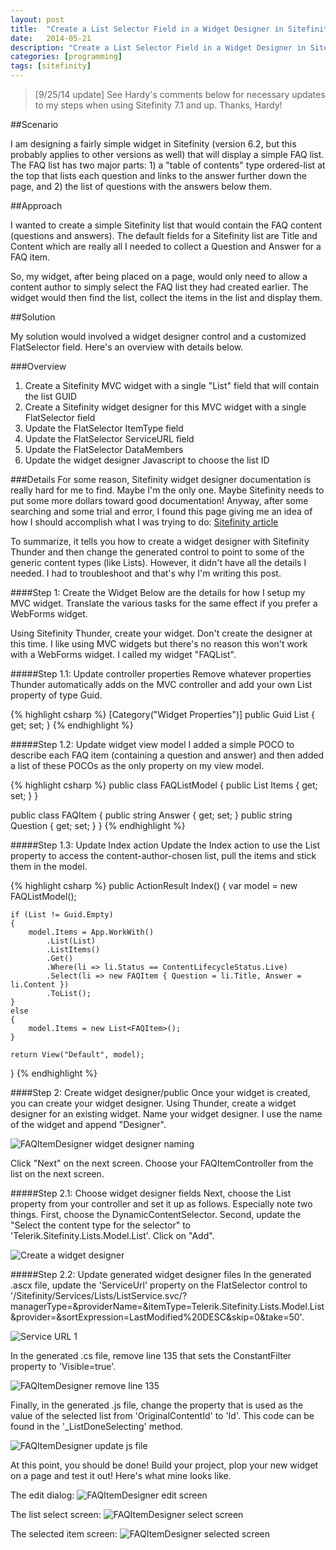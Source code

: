 ```yaml
---
layout: post
title:  "Create a List Selector Field in a Widget Designer in Sitefinity 6.2"
date:   2014-05-21
description: "Create a List Selector Field in a Widget Designer in Sitefinity 6.2"
categories: [programming]
tags: [sitefinity]
---
```


> [9/25/14 update] See Hardy's comments below for necessary updates to my steps when using Sitefinity 7.1 and up.  Thanks, Hardy!

##Scenario

I am designing a fairly simple widget in Sitefinity (version 6.2, but this probably applies to other versions as well) that will display a simple FAQ list.  The FAQ list has two major parts: 1) a "table of contents" type ordered-list at the top that lists each question and links to the answer further down the page, and 2) the list of questions with the answers below them.

##Approach

I wanted to create a simple Sitefinity list that would contain the FAQ content (questions and answers).  The default fields for a Sitefinity list are Title and Content which are really all I needed to collect a Question and Answer for a FAQ item.

So, my widget, after being placed on a page, would only need to allow a content author to simply select the FAQ list they had created earlier.  The widget would then find the list, collect the items in the list and display them.

##Solution

My solution would involved a widget designer control and a customized FlatSelector field.  Here's an overview with details below.

###Overview
1. Create a Sitefinity MVC widget with a single "List" field that will contain the list GUID
1. Create a Sitefinity widget designer for this MVC widget with a single FlatSelector field
  1. Update the FlatSelector ItemType field
  1. Update the FlatSelector ServiceURL field
  1. Update the FlatSelector DataMembers
  1. Update the widget designer Javascript to choose the list ID


###Details
For some reason, Sitefinity widget designer documentation is really hard for me to find.  Maybe I'm the only one.  Maybe Sitefinity needs to put some more dollars toward good documentation!  Anyway, after some searching and some trial and error, I found this page giving me an idea of how I should accomplish what I was trying to do: [Sitefinity article][sf-article]

To summarize, it tells you how to create a widget designer with Sitefinity Thunder and then change the generated control to point to some of the generic content types (like Lists).  However, it didn't have all the details I needed.  I had to troubleshoot and that's why I'm writing this post.

####Step 1: Create the Widget
Below are the details for how I setup my MVC widget.  Translate the various tasks for the same effect if you prefer a WebForms widget.

Using Sitefinity Thunder, create your widget.  Don't create the designer at this time.  I like using MVC widgets but there's no reason this won't work with a WebForms widget.  I called my widget "FAQList".

#####Step 1.1: Update controller properties
Remove whatever properties Thunder automatically adds on the MVC controller and add your own List property of type Guid.

{% highlight csharp %}
[Category("Widget Properties")]
public Guid List { get; set; }
{% endhighlight %}

#####Step 1.2: Update widget view model
I added a simple POCO to describe each FAQ item (containing a question and answer) and then added a list of these POCOs as the only property on my view model.

{% highlight csharp %}
public class FAQListModel
{
	public List<FAQItem> Items { get; set; }
}

public class FAQItem
{
	public string Answer { get; set; }
	public string Question { get; set; }
}
{% endhighlight %}

#####Step 1.3: Update Index action
Update the Index action to use the List property to access the content-author-chosen list, pull the items and stick them in the model.

{% highlight csharp %}
public ActionResult Index()
{
	var model = new FAQListModel();

	if (List != Guid.Empty)
	{
		model.Items = App.WorkWith()
			.List(List)
			.ListItems()
			.Get()
			.Where(li => li.Status == ContentLifecycleStatus.Live)
			.Select(li => new FAQItem { Question = li.Title, Answer = li.Content })
			.ToList();
	}
	else
	{
		model.Items = new List<FAQItem>();
	}

	return View("Default", model);
}
{% endhighlight %}

####Step 2: Create widget designer/public
Once your widget is created, you can create your widget designer.  Using Thunder, create a widget designer for an existing widget. Name your widget designer.  I use the name of the widget and append "Designer".

![FAQItemDesigner widget designer naming](/public/images/create-a-list-selector-field-in-a-widget-designer-in-sitefinity-6-2/widget-designer-naming.png)

Click "Next" on the next screen. Choose your FAQItemController from the list on the next screen.

#####Step 2.1: Choose widget designer fields
Next, choose the List property from your controller and set it up as follows.  Especially note two things.  First, choose the DynamicContentSelector.  Second, update the "Select the content type for the selector" to 'Telerik.Sitefinity.Lists.Model.List'.  Click on "Add".

![Create a widget designer](/public/images/create-a-list-selector-field-in-a-widget-designer-in-sitefinity-6-2/widget-designer-fields1.png)

#####Step 2.2: Update generated widget designer files
In the generated .ascx file, update the 'ServiceUrl' property on the FlatSelector control to '/Sitefinity/Services/Lists/ListService.svc/?managerType=&providerName=&itemType=Telerik.Sitefinity.Lists.Model.List&provider=&sortExpression=LastModified%20DESC&skip=0&take=50'.

![Service URL 1](/public/images/create-a-list-selector-field-in-a-widget-designer-in-sitefinity-6-2/widget-designer-serviceurl1.png)

In the generated .cs file, remove line 135 that sets the ConstantFilter property to 'Visible=true'.

![FAQItemDesigner remove line 135](/public/images/create-a-list-selector-field-in-a-widget-designer-in-sitefinity-6-2/widget-designer-removeline135.png)

Finally, in the generated .js file, change the property that is used as the value of the selected list from 'OriginalContentId' to 'Id'.  This code can be found in the '_ListDoneSelecting' method.

![FAQItemDesigner update js file](/public/images/create-a-list-selector-field-in-a-widget-designer-in-sitefinity-6-2/widget-designer-changejsfile.png)

At this point, you should be done!  Build your project, plop your new widget on a page and test it out!  Here's what mine looks like.

The edit dialog:
![FAQItemDesigner edit screen](/public/images/create-a-list-selector-field-in-a-widget-designer-in-sitefinity-6-2/widget-designer-editscreen.png)

The list select screen:
![FAQItemDesigner select screen](/public/images/create-a-list-selector-field-in-a-widget-designer-in-sitefinity-6-2/widget-designer-selectscreen.png)

The selected item screen:
![FAQItemDesigner selected screen](/public/images/create-a-list-selector-field-in-a-widget-designer-in-sitefinity-6-2/widget-designer-selectedscreen.png)


[sf-article]: http://www.sitefinity.com/documentation/documentationarticles/change-your-dynamic-content-selector-to-choose-from-generic-content
